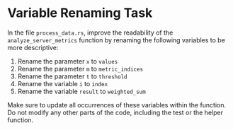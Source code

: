 # Variable Renaming Task

In the file `process_data.rs`, improve the readability of the `analyze_server_metrics` function by renaming the following variables to be more descriptive:

1. Rename the parameter `x` to `values`
2. Rename the parameter `m` to `metric_indices`
3. Rename the parameter `t` to `threshold`
4. Rename the variable `i` to `index`
5. Rename the variable `result` to `weighted_sum`

Make sure to update all occurrences of these variables within the function. Do not modify any other parts of the code, including the test or the helper function.